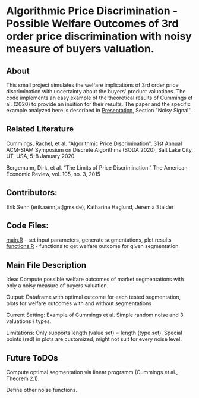 # Algorithmic Price Discrimination - Possible Welfare Outcomes of 3rd order price discrimination with noisy measure of buyers valuation.
## About
This small project simulates the welfare implications of 3rd order price discrimination with uncertainty about the buyers' product valuations.
The code implements an easy example of the theoretical results of Cummings et al. (2020) to provide an inuition for their results.
The paper and the specific example analyzed here is described in [Presentation](haglund_senn_stalder__cummings_et_al.pdf), Section "Noisy Signal".

## Related Literature
Cummings, Rachel, et al. "Algorithmic Price Discrimination". 31st Annual ACM-SIAM Symposium on Discrete Algorithms (SODA 2020), Salt Lake City, UT, USA, 5-8 January 2020.

Bergemann, Dirk, et al. “The Limits of Price Discrimination.” The American Economic Review, vol. 105, no. 3, 2015

## Contributors: 
Erik Senn (erik.senn[at]gmx.de), Katharina Haglund, Jeremia Stalder

## Code Files:
[main.R](main.R) - set input parameters, generate segmentations, plot results
[functions.R](functions.R) - functions to get welfare outcome for given segmentation

## Main File Description

Idea: Compute possible welfare outcomes of market segmentations with only a noisy measure of buyers valuation.
  
Output: Dataframe with optimal outcome for each tested segmentation, plots for welfare outcomes with and without segmentations
  
Current Setting: Example of Cummings et al. Simple random noise and 3 valuations / types.
  
Limitations: Only supports length (value set) = length (type set). Special points (red) in plots are customized, might not suit for every noise level.
  
## Future ToDOs
Compute optimal segmentation via linear programm (Cummings et al., Theorem 2.1).
	
Define other noise functions.

